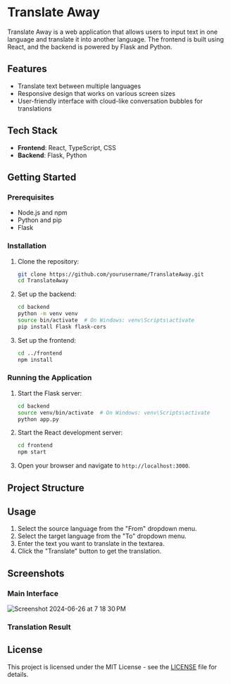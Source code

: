 # Translate Away

Translate Away is a web application that allows users to input text in one language and translate it into another language. The frontend is built using React, and the backend is powered by Flask and Python.

## Features

- Translate text between multiple languages
- Responsive design that works on various screen sizes
- User-friendly interface with cloud-like conversation bubbles for translations

## Tech Stack

- **Frontend**: React, TypeScript, CSS
- **Backend**: Flask, Python

## Getting Started

### Prerequisites

- Node.js and npm
- Python and pip
- Flask

### Installation

1. Clone the repository:

    ```bash
    git clone https://github.com/yourusername/TranslateAway.git
    cd TranslateAway
    ```

2. Set up the backend:

    ```bash
    cd backend
    python -m venv venv
    source bin/activate  # On Windows: venv\Scripts\activate
    pip install Flask flask-cors
    ```

3. Set up the frontend:

    ```bash
    cd ../frontend
    npm install
    ```

### Running the Application

1. Start the Flask server:

    ```bash
    cd backend
    source venv/bin/activate  # On Windows: venv\Scripts\activate
    python app.py
    ```

2. Start the React development server:

    ```bash
    cd frontend
    npm start
    ```

3. Open your browser and navigate to `http://localhost:3000`.

## Project Structure


## Usage

1. Select the source language from the "From" dropdown menu.
2. Select the target language from the "To" dropdown menu.
3. Enter the text you want to translate in the textarea.
4. Click the "Translate" button to get the translation.

## Screenshots

### Main Interface
![Screenshot 2024-06-26 at 7 18 30 PM](https://github.com/Yitingx531/TranslateAway/assets/119069886/c8685f12-f904-4d7f-aa4c-141cdf8c67c4)




### Translation Result



## License

This project is licensed under the MIT License - see the [LICENSE](LICENSE) file for details.

